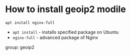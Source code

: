# How to install geoip2 modile

```nginx
apt install nginx-full
```

- `apt install` - installs specified package on Ubuntu
- `nginx-full` - advanced package of Nginx

group: geoip2


